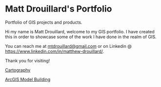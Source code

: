 # Matt Drouillard's Portfolio
Portfolio of GIS projects and products.

Hi my name is Matt Drouillard, welcome to my GIS portfolio. I have created this in order to showcase some of the work I have done in the realm of GIS. 

You can reach me at mtdrouillard@gmail.com or on Linkedin @ https://www.linkedin.com/in/matthew-drouillard/.

Thank you for visiting!

[Cartography](https://github.com/mdrouillard1984/Matt-Portfolio/tree/main/Cartography)

[ArcGIS Model Building](https://github.com/mdrouillard1984/Matt-Portfolio/tree/main/Model%20Building)
